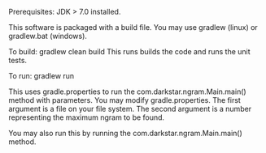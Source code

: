 Prerequisites: JDK > 7.0 installed.

This software is packaged with a build file. You may use gradlew (linux) or gradlew.bat (windows).

To build:
gradlew clean build
This runs builds the code and runs the unit tests.

To run:
gradlew run

This uses gradle.properties to run the com.darkstar.ngram.Main.main() method with parameters.
You may modify gradle.properties. The first argument is a file on your file system.
The second argument is a number representing the maximum ngram to be found.

You may also run this by running the com.darkstar.ngram.Main.main() method.